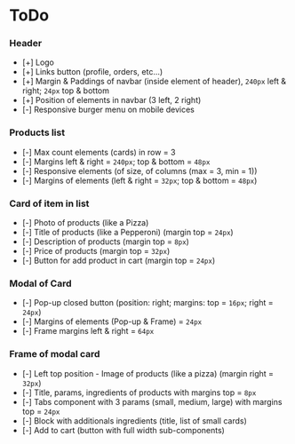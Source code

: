 # ToDo

### Header

- [+] Logo
- [+] Links button (profile, orders, etc...)
- [+] Margin & Paddings of navbar (inside element of header), `240px` left & right; `24px` top & bottom
- [+] Position of elements in navbar (3 left, 2 right)
- [-] Responsive burger menu on mobile devices

### Products list

- [-] Max count elements (cards) in row = 3
- [-] Margins left & right = `240px`; top & bottom = `48px`
- [-] Responsive elements (of size, of columns (max = 3, min = 1))
- [-] Margins of elements (left & right = `32px`; top & bottom = `48px`)

### Card of item in list

- [-] Photo of products (like a Pizza)
- [-] Title of products (like a Pepperoni) (margin top = `24px`)
- [-] Description of products (margin top = `8px`)
- [-] Price of products (margin top = `32px`)
- [-] Button for add product in cart (margin top = `24px`)

### Modal of Card

- [-] Pop-up closed button (position: right; margins: top = `16px`; right = `24px`)
- [-] Margins of elements (Pop-up & Frame) = `24px`
- [-] Frame margins left & right = `64px`

### Frame of modal card

- [-] Left top position - Image of products (like a pizza) (margin right = `32px`)
- [-] Title, params, ingredients of products with margins top = `8px`
- [-] Tabs component with 3 params (small, medium, large) with margins top = `24px`
- [-] Block with additionals ingredients (title, list of small cards) 
- [-] Add to cart (button with full width sub-components)
